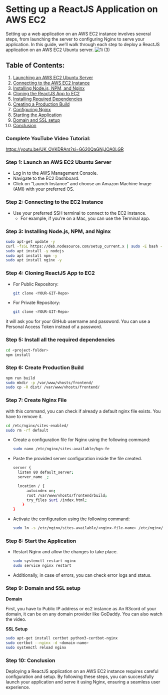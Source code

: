 # Setting up a ReactJS Application on AWS EC2

Setting up a web application on an AWS EC2 instance involves several steps, from launching the server to configuring Nginx to serve your application. In this guide, we’ll walk through each step to deploy a ReactJS application on an AWS EC2 Ubuntu server.
![1i (3)](https://github.com/codewithmuh/react-aws-ec2-nginx/assets/51082957/19ac2fc1-648f-4bed-9835-4bb653c0904a)

## Table of Contents:

1. [Launching an AWS EC2 Ubuntu Server](#launching-an-aws-ec2-ubuntu-server)
2. [Connecting to the AWS EC2 Instance](#connecting-to-the-aws-ec2-instance)
3. [Installing Node.js, NPM, and Nginx](#installing-nodejs-npm-and-nginx)
4. [Cloning the ReactJS App to EC2](#cloning-the-reactjs-app-to-ec2)
5. [Installing Required Dependencies](#installing-required-dependencies)
6. [Creating a Production Build](#creating-a-production-build)
7. [Configuring Nginx](#configuring-nginx)
8. [Starting the Application](#starting-the-application)
9. [Domain and SSL setup](#domain-and-ssl-setup)
10. [Conclusion](#conclusion)

### Complete YouTube Video Tutorial:

https://youtu.be/UK_OVKDRArs?si=G620QaGNjJOA0LGR

### Step 1: Launch an AWS EC2 Ubuntu Server

- Log in to the AWS Management Console.
- Navigate to the EC2 Dashboard.
- Click on “Launch Instance” and choose an Amazon Machine Image (AMI) with your preferred OS.

### Step 2: Connecting to the EC2 Instance

- Use your preferred SSH terminal to connect to the EC2 instance.
  - For example, if you’re on a Mac, you can use the Terminal app.

### Step 3: Installing Node.js, NPM, and Nginx

```bash
sudo apt-get update -y
curl -fsSL https://deb.nodesource.com/setup_current.x | sudo -E bash -
sudo apt install -y nodejs
sudo apt install npm -y
sudo apt install nginx -y
```
### Step 4: Cloning ReactJS App to EC2

- For Public Repository:
  ```bash
  git clone <YOUR-GIT-Repo>
  ```
- For Private Repository:
  ```bash
  git clone <YOUR-GIT-Repo>
  ```

it will ask you for your GitHub username and password. You can use a Personal Access Token instead of a password.  

### Step 5: Install all the required dependencies
  ```bash
  cd <project-folder>
  npm install
  ```
### Step 6: Create Production Build
  ```bash
  npm run build
  sudo mkdir -p /var/www/vhosts/frontend/
  sudo cp -R dist/ /var/www/vhosts/frontend/
  ```
### Step 7: Create Nginx File
with this command, you can check if already a default nginx file exists. You have to remove it.


```bash
cd /etc/nginx/sites-enabled/
sudo rm -rf default
```

- Create a configuration file for Nginx using the following command:
  ```bash
  sudo nano /etc/nginx/sites-available/kgn-fe
  ```

- Paste the provided server configuration inside the file created.

  ```bash
  server {
    listen 80 default_server;
    server_name _;

    location / {
        autoindex on;
        root /var/www/vhosts/frontend/build;
        try_files $uri /index.html;
      }
  }
  ```
  
- Activate the configuration using the following command:

  ```bash
  sudo ln -s /etc/nginx/sites-available/<nginx-file-name> /etc/nginx/sites-enabled/
  ```
### Step 8: Start the Application
- Restart Nginx and allow the changes to take place.
  ```bash
  sudo systemctl restart nginx
  sudo service nginx restart
  ```
- Additionally, in case of errors, you can check error logs and status.
### Step 9: Domain and SSL setup
**Domain**

First, you have to Public IP address or ec2 instance as An R3cord of your domain, it can be on any domain provider like GoDaddy. You can also watch the video.

**SSL Setup**

  ```bash
  sudo apt-get install certbot python3-certbot-nginx
  sudo certbot --nginx -d <domain-name>
  sudo systemctl reload nginx
  ```
### Step 10: Conclusion
Deploying a ReactJS application on an AWS EC2 instance requires careful configuration and setup. By following these steps, you can successfully launch your application and serve it using Nginx, ensuring a seamless user experience.
